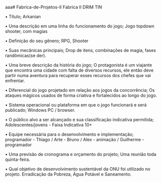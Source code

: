aaa# Fabrica-de-Projetos-II
Fabrica II DRIM TIN

• Título;
	Arkanian
  
• Uma descrição em uma linha do funcionamento do jogo;
Jogo topdown shooter, com magias 


• Definição do seu gênero;
	RPG, Shooter
  
  
• Suas mecânicas principais;
	Drop de itens, combinações de magia, fases randômicas(se der).
  
  
• Uma breve descrição da história do jogo;
	O protagonista é um viajante que encontra uma cidade com falta de diversos recursos, ele então deve partir numa aventura para recuperar esses recursos dos chefes que vai enfrentar.
  
  
• Diferencial do jogo projetado em relação aos jogos da concorrência;
	Os ataques mágicos usados de forma criativa e fortalecidos ao longo do jogo.
  
  
• Sistema operacional ou plataforma em que o jogo funcionará e será publicado;
	Windows PC / browser.
  
  
• O público alvo a ser alcançado e sua classificação indicativa permitida;
	Adolescentes/jovens  -  Faixa  Indicativa 10+
  
  
• Equipe necessária para o desenvolvimento e implementação;
programador - Thiago  /  Arte - Bruno  / Alex - animação / Guilherme - programador 


• Uma previsão de cronograma e orçamento do projeto;
	Uma reunião toda quinta-feira.
  
  
• Qual objetivo de desenvolvimento sustentável da ONU foi utilizado no projeto.
	Erradicação da Pobreza, Água Potável e Saneamento.
